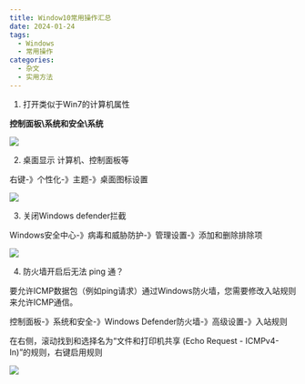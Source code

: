 ```yaml
---
title: Window10常用操作汇总
date: 2024-01-24
tags:
  - Windows
  - 常用操作
categories:
  - 杂文
  - 实用方法
---
```




1. 打开类似于Win7的计算机属性

**控制面板\系统和安全\系统**

![](https://cdn.jsdelivr.net/gh/hfshaobing/picx-images-hosting@master/20240124/Snipaste_2024-01-24_18-56-16.1v4bn7fvyjeo.webp)

2. 桌面显示 计算机、控制面板等

右键-》个性化-》主题-》桌面图标设置

![](https://cdn.jsdelivr.net/gh/hfshaobing/picx-images-hosting@master/20240124/Snipaste_2024-01-24_18-58-22.17gwl5u19l1c.webp)

3. 关闭Windows defender拦截

Windows安全中心-》病毒和威胁防护-》管理设置-》添加和删除排除项

![](https://cdn.jsdelivr.net/gh/hfshaobing/picx-images-hosting@master/20240507/Snipaste_2024-05-07_14-36-50.z3lso0qbfhs.png)

4. 防火墙开启后无法 ping 通？

要允许ICMP数据包（例如ping请求）通过Windows防火墙，您需要修改入站规则来允许ICMP通信。

控制面板-》系统和安全-》Windows Defender防火墙-》高级设置-》入站规则

在右侧，滚动找到和选择名为“文件和打印机共享 (Echo Request - ICMPv4-In)”的规则，右键启用规则

![](https://cdn.jsdelivr.net/gh/hfshaobing/picx-images-hosting@master/20240509/Snipaste_2024-05-09_11-01-23.2myzdbtw9li0.webp)